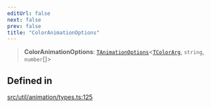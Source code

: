 ```yaml
---
editUrl: false
next: false
prev: false
title: "ColorAnimationOptions"
---
```


> **ColorAnimationOptions**: [`TAnimationOptions`](/api/namespaces/util/type-aliases/tanimationoptions/)\<[`TColorArg`](/api/type-aliases/tcolorarg/), `string`, `number`[]\>

## Defined in

[src/util/animation/types.ts:125](https://github.com/fabricjs/fabric.js/blob/c093e29e73123dafcfa091ff4d5e04e690bb796e/src/util/animation/types.ts#L125)

